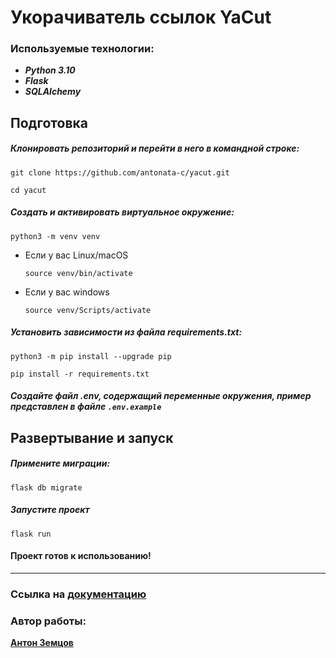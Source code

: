 # Укорачиватель ссылок YaCut


### Используемые технологии:
- ***Python 3.10***
- ***Flask***
- ***SQLAlchemy***

## Подготовка
##### Клонировать репозиторий и перейти в него в командной строке:

```
git clone https://github.com/antonata-c/yacut.git
```

```
cd yacut
```

##### Cоздать и активировать виртуальное окружение:
```
python3 -m venv venv
```
* Если у вас Linux/macOS
  ```
  source venv/bin/activate
  ```
* Если у вас windows
  ```
  source venv/Scripts/activate
  ```

##### Установить зависимости из файла requirements.txt:

```
python3 -m pip install --upgrade pip
```

```
pip install -r requirements.txt
```

##### Создайте файл .env, содержащий переменные окружения, пример представлен в файле `.env.example`

## Развертывание и запуск
##### Примените миграции:
```
flask db migrate
```
##### Запустите проект
```
flask run
```
#### Проект готов к использованию!
***
### Ссылка на [документацию](https://github.com/antonata-c/yacut/blob/master/openapi.yml)
### Автор работы:
**[Антон Земцов](https://github.com/antonata-c)**
